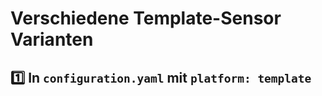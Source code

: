 # Verschiedene Template-Sensor Varianten


## :one: In `configuration.yaml` mit `platform: template`